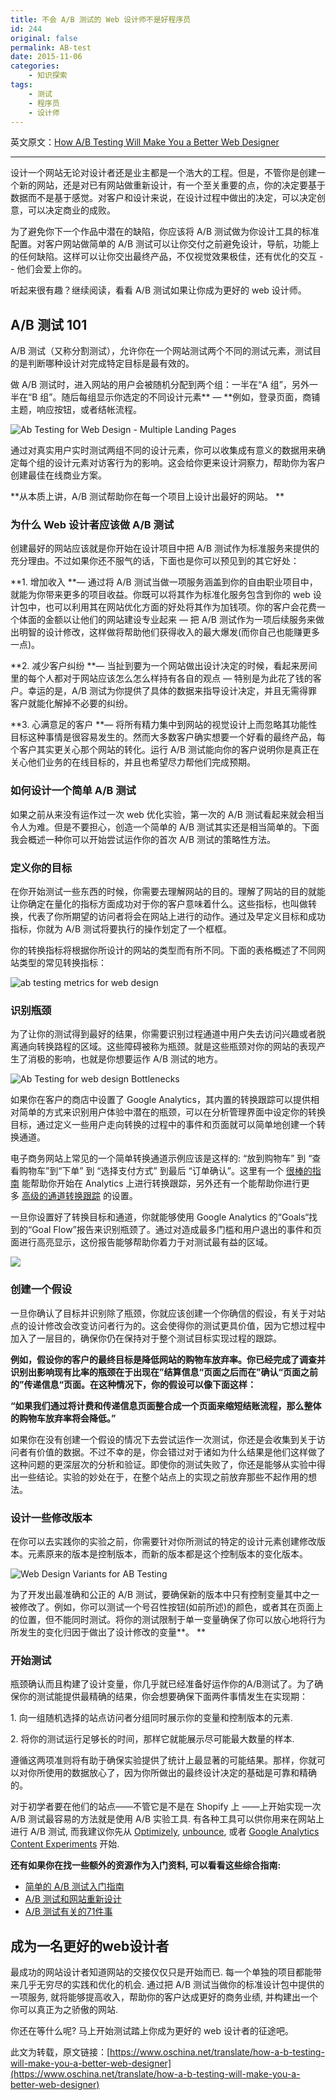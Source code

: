 ```yaml
---
title: 不会 A/B 测试的 Web 设计师不是好程序员
id: 244
original: false
permalink: AB-test
date: 2015-11-06
categories:
    - 知识探索
tags:
    - 测试
    - 程序员
    - 设计师
---
```


英文原文：[How A/B Testing Will Make You a Better Web Designer](https://shopifypartnerblog.myshopify.com/blogs/blog/74161923-how-a-b-testing-will-make-you-a-better-web-designer)

----

设计一个网站无论对设计者还是业主都是一个浩大的工程。但是，不管你是创建一个新的网站，还是对已有网站做重新设计，有一个至关重要的点，你的决定要基于数据而不是基于感觉。对客户和设计来说，在设计过程中做出的决定，可以决定创意，可以决定商业的成败。

为了避免你下一个作品中潜在的缺陷，你应该将 A/B 测试做为你设计工具的标准配置。对客户网站做简单的 A/B 测试可以让你交付之前避免设计，导航，功能上的任何缺陷。这样可以让你交出最终产品，不仅视觉效果极佳，还有优化的交互 -- 他们会爱上你的。

听起来很有趣？继续阅读，看看 A/B 测试如果让你成为更好的 web 设计师。

<!--more-->

## A/B 测试 101

A/B 测试（又称分割测试），允许你在一个网站测试两个不同的测试元素，测试目的是判断哪种设计对完成特定目标是最有效的。

做 A/B 测试时，进入网站的用户会被随机分配到两个组：一半在“A 组”，另外一半在“B 组”。随后每组显示你选定的不同设计元素** — **例如，登录页面，商铺主题，响应按钮，或者结帐流程。

![Ab Testing for Web Design - Multiple Landing Pages](https://static.oschina.net/uploads/img/201511/03163625_pzJH.jpg)

通过对真实用户实时测试两组不同的设计元素，你可以收集成有意义的数据用来确定每个组的设计元素对访客行为的影响。这会给你更来设计洞察力，帮助你为客户创建最佳在线商业方案。

**从本质上讲，A/B 测试帮助你在每一个项目上设计出最好的网站。 **

### 为什么 Web 设计者应该做 A/B 测试

创建最好的网站应该就是你开始在设计项目中把 A/B 测试作为标准服务来提供的充分理由。不过如果你还不服气的话，下面也是你可以预见到的其它好处：

**1\. 增加收入 **— 通过将 A/B 测试当做一项服务涵盖到你的自由职业项目中，就能为你带来更多的项目收益。你既可以将其作为标准化服务包含到你的 web 设计包中，也可以利用其在网站优化方面的好处将其作为加钱项。你的客户会花费一个体面的金额以让他们的网站建设专业起来 — 把 A/B 测试作为一项后续服务来做出明智的设计修改，这样做将帮助他们获得收入的最大爆发(而你自己也能赚更多一点)。

**2\. 减少客户纠纷 **— 当扯到要为一个网站做出设计决定的时候，看起来房间里的每个人都对于网站应该怎么怎么样持有各自的观点 — 特别是为此花了钱的客户。幸运的是，A/B 测试为你提供了具体的数据来指导设计决定，并且无需得罪客户就能化解掉不必要的纠纷。

**3\. 心满意足的客户 **— 将所有精力集中到网站的视觉设计上而忽略其功能性目标这种事情是很容易发生的。然而大多数客户确实想要一个好看的最终产品，每个客户其实更关心那个网站的转化。运行 A/B 测试能向你的客户说明你是真正在关心他们业务的在线目标的，并且也希望尽力帮他们完成预期。

### 如何设计一个简单 A/B 测试

如果之前从来没有运作过一次 web 优化实验，第一次的 A/B 测试看起来就会相当令人为难。但是不要担心，创造一个简单的 A/B 测试其实还是相当简单的。下面我会概述一种你可以开始尝试运作你的首次 A/B 测试的策略性方法。

### 定义你的目标

在你开始测试一些东西的时候，你需要去理解网站的目的。理解了网站的目的就能让你确定在量化的指标方面成功对于你的客户意味着什么。这些指标，也叫做转换，代表了你所期望的访问者将会在网站上进行的动作。通过及早定义目标和成功指标，你就为 A/B 测试将要执行的操作划定了一个框框。

你的转换指标将根据你所设计的网站的类型而有所不同。下面的表格概述了不同网站类型的常见转换指标：

![ab testing metrics for web design](https://static.oschina.net/uploads/img/201511/03163625_wt9T.png)

### 识别瓶颈

为了让你的测试得到最好的结果，你需要识别过程通道中用户失去访问兴趣或者脱离通向转换路程的区域。这些障碍被称为瓶颈。就是这些瓶颈对你的网站的表现产生了消极的影响，也就是你想要运作 A/B 测试的地方。

![Ab Testing for web design Bottlenecks](https://static.oschina.net/uploads/img/201511/03163625_dHcG.jpg)

如果你在客户的商店中设置了 Google Analytics，其内置的转换跟踪可以提供相对简单的方式来识别用户体验中潜在的瓶颈，可以在分析管理界面中设定你的转换目标，通过定义一些用户走向转换的过程中的事件和页面就可以简单地创建一个转换通道。

电子商务网站上常见的一个简单转换通道示例应该是这样的: “放到购物车” 到 “查看购物车”到“下单” 到 “选择支付方式” 到最后 “订单确认”。这里有一个 [很棒的指南](https://support.google.com/analytics/answer/1032415?hl=en) 能帮助你开始在 Analytics 上进行转换跟踪，另外还有一个能帮助你进行更多 [高级的通道转换跟踪](https://docs.shopify.com/support/other/general-information/google-analytics-goals-and-funnels) 的设置。

一旦你设置好了转换目标和通道，你就能够使用 Google Analytics 的“Goals“找到的“Goal Flow”报告来识别瓶颈了。通过对造成最多门槛和用户退出的事件和页面进行高亮显示，这份报告能够帮助你着力于对测试最有益的区域。

**![](https://static.oschina.net/uploads/img/201511/03163626_Q0qY.jpg)**

### 创建一个假设

一旦你确认了目标并识别除了瓶颈，你就应该创建一个你确信的假设，有关于对站点的设计修改会改变访问者行为的。这会使得你的测试更具价值，因为它想过程中加入了一层目的，确保你仍在保持对于整个测试目标实现过程的跟踪。

**例如，假设你的客户的最终目标是降低网站的购物车放弃率。你已经完成了调查并识别出影响现有比率的瓶颈在于出现在”结算信息“页面之后而在”确认“页面之前的”传递信息“页面。在这种情况下，你的假设可以像下面这样：**

**“如果我们通过将计费和传递信息页面整合成一个页面来缩短结账流程，那么整体的购物车放弃率将会降低。”**

如果你在没有创建一个假设的情况下去尝试运作一次测试，你还是会收集到关于访问者有价值的数据。不过不幸的是，你会错过对于诸如为什么结果是他们这样做了这种问题的更深层次的分析和验证。即使你的测试失败了，你还是能够从实验中得出一些结论。实验的妙处在于，在整个站点上的实现之前放弃那些不起作用的想法。

### 设计一些修改版本

在你可以去实践你的实验之前，你需要针对你所测试的特定的设计元素创建修改版本。元素原来的版本是控制版本，而新的版本都是这个控制版本的变化版本。

![Web Design Variants for AB Testing](https://static.oschina.net/uploads/img/201511/03163626_7iGu.jpg)

为了开发出最准确和公正的 A/B 测试，要确保新的版本中只有控制变量其中之一被修改了。例如，你可以测试一个号召性按钮(如前所述)的颜色，或者其在页面上的位置，但不能同时测试。将你的测试限制于单一变量确保了你可以放心地将行为所发生的变化归因于做出了设计修改的变量**。
**

### 开始测试

瓶颈确认而且构建了设计变量，你几乎就已经准备好运作你的A/B测试了。为了确保你的测试能提供最精确的结果，你会想要确保下面两件事情发生在实现期：

1\. 向一组随机选择的站点访问者分组同时展示你的变量和控制版本的元素.

2\. 将你的测试运行足够长的时间，那样它就能展示尽可能最大数量的样本.

遵循这两项准则将有助于确保实验提供了统计上最显著的可能结果。那样，你就可以对你所使用的数据放心了，因为你所做出的最终设计决定的基础是可靠和精确的。

对于初学者要在他们的站点——不管它是不是在 Shopify 上 ——上开始实现一次 A/B 测试最容易的方法就是使用 A/B 实验工具. 有各种工具可以供你用来在网站上进行 A/B 测试, 而我建议你先从 [Optimizely](https://optimizely.com/), [unbounce](https://unbounce.com/), 或者 [Google Analytics Content Experiments](https://www.google.com/analytics/standard/features/) 开始.

**还有如果你在找一些额外的资源作为入门资料, 可以看看这些综合指南:**

*   [简单的 A/B 测试入门指南](https://www.shopify.ca/blog/12385217-the-beginners-guide-to-simple-a-b-testing)
*   [A/B 测试和网站重新设计](https://blog.optimizely.com/2013/03/08/ab-testing-and-website-redesigns/)
*   [A/B 测试有关的71件事](https://blog.optimizely.com/2013/04/30/71-things-to-ab-test/)

## 成为一名更好的web设计者

最成功的网站设计者知道网站的交接仅仅只是开始而已. 每一个单独的项目都能带来几乎无穷尽的实践和优化的机会. 通过把 A/B 测试当做你的标准设计包中提供的一项服务, 就将能够提高收入，帮助你的客户达成更好的商务业绩, 并构建出一个你可以真正为之骄傲的网站.

你还在等什么呢? 马上开始测试踏上你成为更好的 web 设计者的征途吧。

此文为转载，原文链接：[https://www.oschina.net/translate/how-a-b-testing-will-make-you-a-better-web-designer](https://www.oschina.net/translate/how-a-b-testing-will-make-you-a-better-web-designer)